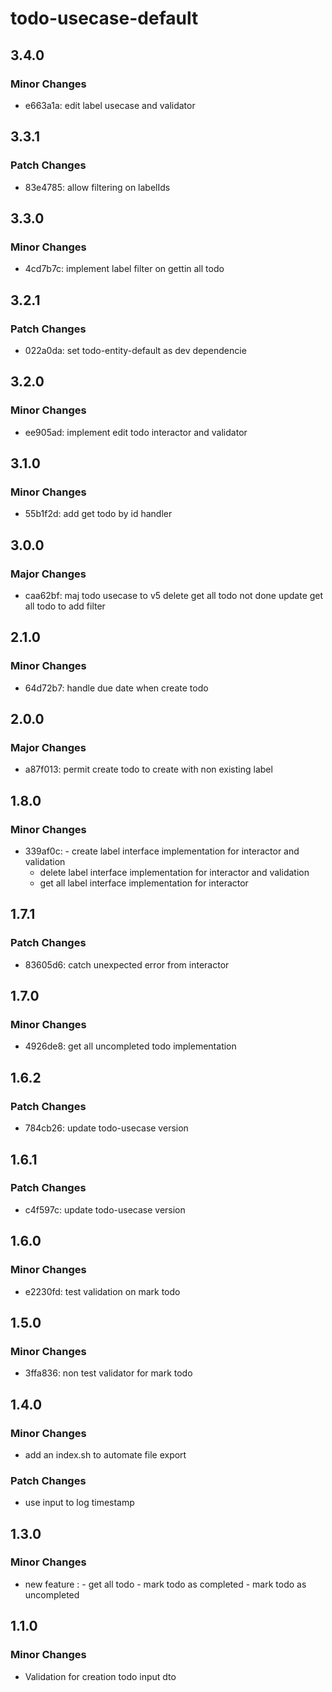 # todo-usecase-default

## 3.4.0

### Minor Changes

- e663a1a: edit label usecase and validator

## 3.3.1

### Patch Changes

- 83e4785: allow filtering on labelIds

## 3.3.0

### Minor Changes

- 4cd7b7c: implement label filter on gettin all todo

## 3.2.1

### Patch Changes

- 022a0da: set todo-entity-default as dev dependencie

## 3.2.0

### Minor Changes

- ee905ad: implement edit todo interactor and validator

## 3.1.0

### Minor Changes

- 55b1f2d: add get todo by id handler

## 3.0.0

### Major Changes

- caa62bf: maj todo usecase to v5
  delete get all todo not done
  update get all todo to add filter

## 2.1.0

### Minor Changes

- 64d72b7: handle due date when create todo

## 2.0.0

### Major Changes

- a87f013: permit create todo to create with non existing label

## 1.8.0

### Minor Changes

- 339af0c: - create label interface implementation for interactor and validation
  - delete label interface implementation for interactor and validation
  - get all label interface implementation for interactor

## 1.7.1

### Patch Changes

- 83605d6: catch unexpected error from interactor

## 1.7.0

### Minor Changes

- 4926de8: get all uncompleted todo implementation

## 1.6.2

### Patch Changes

- 784cb26: update todo-usecase version

## 1.6.1

### Patch Changes

- c4f597c: update todo-usecase version

## 1.6.0

### Minor Changes

- e2230fd: test validation on mark todo

## 1.5.0

### Minor Changes

- 3ffa836: non test validator for mark todo

## 1.4.0

### Minor Changes

- add an index.sh to automate file export

### Patch Changes

- use input to log timestamp

## 1.3.0

### Minor Changes

- new feature : - get all todo - mark todo as completed - mark todo as uncompleted

## 1.1.0

### Minor Changes

- Validation for creation todo input dto
